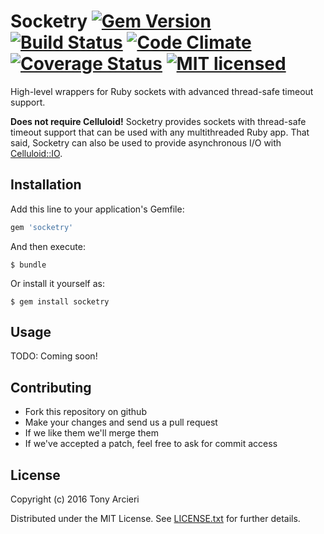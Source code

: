 # Socketry [![Gem Version][gem-image]][gem-link] [![Build Status][build-image]][build-link] [![Code Climate][codeclimate-image]][codeclimate-link] [![Coverage Status][coverage-image]][coverage-link] [![MIT licensed][license-image]][license-link]

[gem-image]: https://badge.fury.io/rb/socketry.svg
[gem-link]: https://rubygems.org/gems/socketry
[build-image]: https://secure.travis-ci.org/celluloid/socketry.svg?branch=master
[build-link]: https://travis-ci.org/celluloid/socketry
[codeclimate-image]: https://codeclimate.com/github/celluloid/socketry.svg?branch=master
[codeclimate-link]: https://codeclimate.com/github/celluloid/socketry
[coverage-image]: https://coveralls.io/repos/github/celluloid/socketry/badge.svg?branch=master
[coverage-link]: https://coveralls.io/github/celluloid/socketry?branch=master
[license-image]: https://img.shields.io/badge/license-MIT-blue.svg
[license-link]: https://github.com/celluloid/socketry/blob/master/LICENSE.txt

High-level wrappers for Ruby sockets with advanced thread-safe timeout support.

**Does not require Celluloid!** Socketry provides sockets with thread-safe
timeout support that can be used with any multithreaded Ruby app. That said,
Socketry can also be used to provide asynchronous I/O with [Celluloid::IO].

[Celluloid::IO]: https://github.com/celluloid/celluloid-io

## Installation

Add this line to your application's Gemfile:

```ruby
gem 'socketry'
```

And then execute:

    $ bundle

Or install it yourself as:

    $ gem install socketry

## Usage

TODO: Coming soon!

## Contributing

* Fork this repository on github
* Make your changes and send us a pull request
* If we like them we'll merge them
* If we've accepted a patch, feel free to ask for commit access

## License

Copyright (c) 2016 Tony Arcieri

Distributed under the MIT License. See
[LICENSE.txt](https://github.com/celluloid/socketry/blob/master/LICENSE.txt)
for further details.
